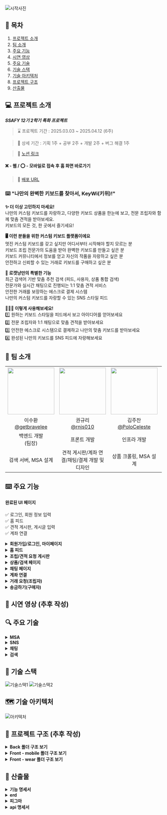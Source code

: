 ![시작사진](https://github.com/user-attachments/assets/601bb0bf-e5ff-489a-85ea-c027c8561c26)
<br />

## 📌 목차

1. [프로젝트 소개](#-프로젝트-소개)
2. [팀 소개](#-팀-소개)
3. [주요 기능](#-주요-기능)
4. [시연 영상](#-시연-영상)
5. [주요 기술](#-주요-기술)
6. [기술 스택](#-기술-)
7. [기술 아키텍처](#-기술-아키텍처처)
8. [프로젝트 구조](#-프로젝트-구조)
9. [산출물](#-산출물)
   <br />

## 💻 프로젝트 소개

**_SSAFY 12기 2학기 특화 프로젝트_**

> ⌛ 프로젝트 기간 : 2025.03.03 ~ 2025.04.12 (6주)

> 📆 상세 기간 : 기획 1주 + 공부 2주 + 개발 2주 + 버그 해결 1주

> 🔗 [노션 링크](https://shiny-headlight-8fc.notion.site/KeyWi-1a4c09e299c68064827cde3460b97652?pvs=4)

#### ❌ - 웹 / ⭕ - 모바일로 접속 후 홈 화면 바로가기

> 📲 [배포 URL](https://keywi.poloceleste.site)

### ⌨️ "나만의 완벽한 키보드를 찾아서, KeyWi(키위)!"

**✨ 더 이상 고민하지 마세요!**<br />
나만의 커스텀 키보드를 자랑하고, 다양한 키보드 상품을 한눈에 보고, 전문 조립자와 함께 맞춤 견적을 받아보세요.<br />
키보드의 모든 것, 한 곳에서 즐기세요!<br />

**🖥️ 이런 분들을 위한 커스텀 키보드 플랫폼이에요**<br />
멋진 커스텀 키보드를 갖고 싶지만 어디서부터 시작해야 할지 모르는 분<br />
키보드 조립 전문가의 도움을 받아 완벽한 키보드를 만들고 싶은 분<br />
키보드 커뮤니티에서 정보를 얻고 자신의 작품을 자랑하고 싶은 분<br />
안전하고 신뢰할 수 있는 거래로 키보드를 구매하고 싶은 분<br />

**🥝 로캣냥만의 특별한 기능**<br />
최근 검색어 기반 맞춤 추천 검색 (피드, 사용자, 상품 통합 검색)<br />
전문가와 실시간 채팅으로 진행되는 1:1 맞춤 견적 서비스<br />
안전한 거래를 보장하는 에스크로 결제 시스템<br />
나만의 커스텀 키보드를 자랑할 수 있는 SNS 스타일 피드<br />

**👨🏻‍💻 이렇게 사용해보세요!**<br />
1️⃣ 원하는 키보드 스타일을 피드에서 보고 아이디어를 얻어보세요<br />
2️⃣ 전문 조립자와 1:1 채팅으로 맞춤 견적을 받아보세요<br />
3️⃣ 안전한 에스크로 시스템으로 결제하고 나만의 맞춤 키보드를 받아보세요<br />
4️⃣ 완성된 나만의 키보드를 SNS 피드에 자랑해보세요<br />

## 👥 팀 소개

<table style="text-align: center;" width="100%">
  <tr>
    <th style="text-align: center;" width="16.66%"><img src="https://github.com/user-attachments/assets/ca19764f-8292-4a8d-ab05-17e9d653f288" width="150" height="150"/></th>
    <th style="text-align: center;" width="16.66%"><img src="https://github.com/user-attachments/assets/76820bca-f807-4af5-bf93-09c9335fcbee" width="150" height="150"/></th>
    <th style="text-align: center;" width="16.66%"><img src="https://github.com/user-attachments/assets/4b2e42fb-1005-4453-a418-02ae430bcd93" width="150" height="150"/></th>
    <th style="text-align: center;" width="16.66%"><img src="https://github.com/user-attachments/assets/f3be0d04-1132-46c5-affb-929d97fb0b58" width="150" height="150"/></th>
    <th style="text-align: center;" width="16.66%"><img src="https://github.com/user-attachments/assets/78f4a4c4-2d6d-4ed5-ae9d-5c487372d770" width="150" height="150"/></th>
    <th style="text-align: center;" width="16.66%"><img src="https://github.com/user-attachments/assets/4ac5efaf-080e-4b20-8796-13416f9e6cd5" width="150" height="150"/></th>
  </tr>
  <tr>
    <td style="text-align: center;" width="16.66%">이수환<br/><a href="https://github.com/getbravelee">@getbravelee</a></td>
    <td style="text-align: center;" width="16.66%">권규리<br/><a href="https://github.com/rnjs010">@rnjs010</a></td>
    <td style="text-align: center;" width="16.66%">김주찬<br/><a href="https://github.com/PoloCeleste">@PoloCeleste</a></td>
    <td style="text-align: center;" width="16.66%">박혜원<br/><a href="https://github.com/hyeOOO">@hyeOOO</a></td>
    <td style="text-align: center;" width="16.66%">서성우<br/><a href="https://github.com/bamtol2">@bamtol2</a></td>
    <td style="text-align: center;" width="16.66%">이혜령<br/><a href="https://github.com/hyerongii">@hyerongii</a></td>
  </tr>
  <tr>
    <td style="text-align: center;" width="16.66%">백엔드 개발 </br> (팀장)</td>
    <td style="text-align: center;" width="16.66%">프론트 개발</td>
    <td style="text-align: center;" width="16.66%">인프라 개발</td>
    <td style="text-align: center;" width="16.66%">백엔드 개발</td>
    <td style="text-align: center;" width="16.66%">백엔드 개발</td>
    <td style="text-align: center;" width="16.66%">프론트 개발</td>
  </tr>
  <tr>
    <td style="text-align: center;" width="16.66%">검색 서버, MSA 설계</td>
    <td style="text-align: center;" width="16.66%">견적 게시판/계좌 연결/채팅/결제 개발 및 디자인</td>
    <td style="text-align: center;" width="16.66%">상품 크롤링,  MSA 설계</td>
    <td style="text-align: center;" width="16.66%">설정 서버, 피드 서버, MSA 설계</td>
    <td style="text-align: center;" width="16.66%">인증 서버, 실시간 채팅 시스템, 견적 게시판, 페이 서비스</td>
    <td style="text-align: center;" width="16.66%">로그인/홈 피드/마이페이지/상품 페이지 구현, UX/UI 디자인</td>
  </tr>
</table>

## ⌨️ 주요 기능

#### 완료된 UI 페이지

✅ 로그인, 회원 정보 입력<br />
✅ 홈 피드<br />
✅ 견적 게시판, 게시글 입력<br />
✅ 계좌 연결<br />

<details>
<summary><strong>회원가입/로그인, 마이페이지</strong></summary>

- 카카오로그인
- 회원정보 작성 (프로필 이미지, 닉네임 작성)
- 마이페이지 (피드/견적)
- 설정 (계좌 관리/정보 수정)
</details>

<details>
<summary><strong>홈 피드 </strong></summary>

- 무한스크롤 피드
- 태그 상품 리스트
- 댓글 페이지
- 피드 작성 (사진 선택, 상품 태그, 글/해시태그 작성)
- 상품 찜 리스트
- 북마크 리스트 (피드/견적 게시물)
- 알림 리스트
</details>

<details>
<summary><strong>조립/견적 요청 게시판</strong></summary>

- 견적 게시판
- 견적 게시물 작성 ( 폼 작성, 글/사진 첨부)
</details>

<details>
<summary><strong>상품/검색 페이지</strong></summary>

- 상품 리스트
- 상품 상세 페이지
- 검색 초기 화면 (최근, 추천, 인기 검색어)
- 검색 중 화면 (실시간 연동 검색어)
- 검색 후 화면 (피드/상품/계정 탭)
</details>

<details>
<summary><strong>채팅 페이지</strong></summary>

- 채팅 리스트
- 1:1 채팅 화면 (상단/하단 더보기)
- 거래 진행 화면
</details>

<details>
<summary><strong>계좌 연결</strong></summary>

- 계좌 입력 (은행/계좌번호/필수 동의)
- 계좌 인증 (1원 송금)
- 간편 비밀번호 설정
</details>

<details>
<summary><strong>거래 요청(조립자)</strong></summary>

- 영수증 폼 작성
</details>

<details>
<summary><strong>송금하기(구매자)</strong></summary>

- 작성된 영수증 확인
- 결제액 송금 (간편 비밀번호 입력)
</details>

## 🎥 시연 영상 (추후 작성)

## 🔍 주요 기술

<details>
<summary><strong>MSA</strong></summary>

- **서비스별 독립 배포**: 특정 서비스만 업데이트하더라도 다른 서비스에 영향 없음
- **기술 스택 유연성**: 각 서비스에 최적화된 기술 선택 가능
- **장애 격리**: 한 서비스의 장애가 전체 시스템으로 확산되지 않음
- **탄력적 확장**: 트래픽이 많은 피드 서비스만 선택적으로 확장 가능

#### &emsp; Config 서버 분리

- **중앙 집중식 구성 관리**: 모든 마이크로서비스의 설정을 한 곳에서 관리하여 일관성 유지
- **동적 설정 변경**: 서비스 재시작 없이 설정 변경 적용 가능 (Spring Cloud Config + Spring Cloud Bus)
- **환경별 설정 분리**: 개발/테스트/프로덕션 환경별 설정 용이
- **버전 관리**: Git 등과 연동하여 설정 이력 관리 가능
</details>

<details>
<summary><strong>SNS</strong></summary>

#### &emsp; Kafka를 활용한 사용자 활동 이벤트 기반 로깅 & 맞춤형 피드 추천 시스템

- **비동기 처리**: 사용자 활동 로깅이 메인 서비스의 응답 시간에 영향을 주지 않음
- **높은 처리량**: Kafka의 높은 처리량으로 대량의 사용자 활동을 빠르게 처리
- **내구성**: 데이터 유실 없이 사용자 활동 로그 보존
- **서비스 분리**: 로깅 처리 실패가 핵심 서비스에 영향을 주지 않음
- **확장성**: 데이터 처리 파이프라인 구축 용이(Kafka Connect, Kafka Streams 등 활용)
- **개인화**: 사용자별 관심사와 활동 패턴에 맞는 콘텐츠 제공
- **데이터 기반 의사결정**: 사용자 행동 데이터를 활용한 알고리즘 개선 가능
- **사용자 경험 향상**: 관련성 높은 콘텐츠로 참여도와 체류 시간 증가
- **콜드 스타트 문제 해결**: 다단계 추천 전략(팔로우->활동 기반->인기)으로 신규 사용자에게도
관련 콘텐츠 제공 가능
</details>

<details>
<summary><strong>채팅</strong></summary>

#### &emsp; STOMP 프로토콜 도입

- **메시지 형식 정의**: 메시지 구조화로 개발 복잡성 감소
- **간편한 라우팅**: @Controller와 @MessageMapping으로 메시지 처리 단순화
- **효율적인 세션 관리**: 채팅방별 연결 관리 자동화
- **표준화된 통신**: 다양한 클라이언트와 서버 간 호환성 확보
- **발행/구독 모델**: 유연한 메시지 전달 구조로 확장성 향상

#### &emsp; Kafka 메시지 브로커 통합

- **높은 확장성**: 브로커 추가와 파티셔닝을 통한 효율적인 병렬 처리
- **데이터 안정성**: 디스크 저장 및 복제를 통한 메시지 유실 방지
- **대용량 처리**: 대규모 실시간 메시징에 최적화된 아키텍처
- **장애 대응**: 장애 발생 시에도 메시지 보존 및 복구 가능
- **비동기 처리**: 채팅 서비스와 데이터 처리 로직의 분리로 응답성 향상

#### &emsp; MongoDB를 통한 채팅 데이터 저장

- **비정형 데이터 처리**: 이모티콘 등 다양한 형식의 채팅 내용 수용
- **고성능 읽기/쓰기**: 실시간 채팅에 필수적인 빠른 응답성 확보
- **확장성**: 샤딩을 통한 대용량 데이터 처리 지원
- **유연한 스키마**: 향후 기능 확장 시 스키마 변경 용이
- **인덱싱**: 효율적인 채팅 내역 검색 및 조회 가능

#### &emsp; SSE를 활용한 알림 기능 구현

- **리소스 효율성**: 폴링 방식 대비 서버 부하 감소
- **실시간 전달**: 즉각적인 알림으로 사용자 경험 향상
- **구현 단순성**: WebSocket 대비 간편한 구현 및 유지보수
- **브라우저 호환성**: 대부분의 모던 브라우저에서 지원
- **단방향 최적화**: 알림 특성에 맞는 서버→클라이언트 전용 통신 채널
</details>

<details>
<summary><strong>검색</strong></summary>

#### &emsp; **고성능 검색 기능**

- **역 인덱스 기반 고속 검색**: Elasticsearch의 역 인덱스 구조를 활용하여 대량의 문서에서도 밀리초 단위의 빠른 검색 결과를 제공합니다
- **한글 초성 검색**: 사용자가 "ㅋㅂㄷ"만 입력해도 "키보드"와 같은 결과를 찾을 수 있도록 jaso_tokenizer를 활용합니다.
- **자소 분리 분석**: "키보드"를 "ㅋㅣㅂㅗㄷㅡ"로 분석하여 부분 일치 검색이 가능하게 합니다.
- **오타 교정**: "zlqhem"(키보드의 영타)로 입력해도 "키보드"를 찾을 수 있는 fuzzy 검색을 지원합니다.
- **중간 일치 검색**: ngram 필터를 사용하여 단어의 중간부터 시작하는 검색어도 자동완성에 포함시킵니다
- **동의어 처리**: 동의어 사전을 구축하여 "스위치"와 "축"을 동일한 개념으로 인식하되, 정확한 용어에 더 높은 가중치를 부여합니다.

#### &emsp; **검색 최적화 전략**

- **필드 부스팅**: 제목, 태그 등 중요 필드에 더 높은 가중치를 부여하여 검색 관련성을 향상시킵니다.
- **인덱스 별칭 활용**: 인덱스 별칭(alias)을 사용하여 데이터 재인덱싱 없이 검색 최적화가 가능하게 합니다.
- **쿼리 최적화**: 필터 컨텍스트를 활용하고 적절한 쿼리 타입(term, match)을 선택하여 검색 성능을 향상시킵니다.

#### &emsp; **데이터 동기화 시스템**

- **실시간 동기화**: Logstash를 사용하여 MySQL 데이터를 10초 간격으로 Elasticsearch에 색인합니다.
- **증분 업데이트**: 변경된 데이터만 선별적으로 업데이트하여 시스템 부하를 최소화합니다.
- **배치 처리**: 전체 데이터는 Spring Batch를 활용하여 일 단위로 전체 재색인합니다.

#### &emsp; **사용자 경험 향상 기능**

- **최근 검색어 관리**: Redis를 활용하여 사용자별 최근 검색어를 저장하고 빠르게 조회합니다.
- **검색어 추천**: 사용자의 검색 패턴과 행동 데이터를 분석하여 개인화된 검색어를 추천합니다.
- **인기 검색어**: 3시간 간격으로 집계된 상위 10개 인기 검색어를 제공하고, 순위 변동(상승/하락/유지/신규)을 표시합니다.
- **자동완성**: 사용자 입력에 따라 실시간으로 관련 검색어를 제안하여 검색 편의성을 높입니다.
</details>

## 🔧 기술 스택

![기술스택1](https://github.com/user-attachments/assets/db16407b-9394-4278-9ee6-4a6ab34ead8a)
![기술스택2](https://github.com/user-attachments/assets/eaa6537c-8020-4a60-9b12-b43cbffc9930)

## 🗺️ 기술 아키텍처

![아키텍처](https://github.com/user-attachments/assets/7dca9068-0601-48bd-8767-845d12c847ec)

## 📂 프로젝트 구조 (추후 작성)

<details>
  <summary><strong>Back 폴더 구조 보기</strong></summary>
  <pre>
  </pre>
</details>

<details>
  <summary><strong>Front - mobile 폴더 구조 보기</strong></summary>
  <pre>
  </pre>
</details>

<details>
  <summary><strong>Front - wear 폴더 구조 보기</strong></summary>
  <pre>
  </pre>
</details>

## 📜 산출물

<details>
  <summary><strong>기능 명세서</strong></summary>
  <h3>🔹 소셜 로그인</h3>
  <img src="https://github.com/user-attachments/assets/c3cc78dd-6065-4dc2-939c-8d7a99025f90" alt="기능명세서">
  <h3>🔹 견적 게시판</h3>
  <img src="https://github.com/user-attachments/assets/3c6b7e45-fb06-433c-a96d-0bcdd908a9d7" alt="기능명세서">
  <h3>🔹 채팅</h3>
  <img src="https://github.com/user-attachments/assets/1b2b5b5a-246b-488f-a002-b6a1237a0a30" alt="기능명세서">
  <h3>🔹 키위페이</h3>
  <img src="https://github.com/user-attachments/assets/e058358c-42e6-4ca4-8727-3b76629290e9" alt="기능명세서">
  <h3>🔹 마이페이지</h3>
  <img src="https://github.com/user-attachments/assets/c9c785c4-1ef0-49d9-9c44-6446f2ff73f8" alt="기능명세서">
  <img src="https://github.com/user-attachments/assets/7ecde092-2509-4aea-bf1d-ad9fe8195f2a" alt="기능명세서">
  <h3>🔹 SNS 피드</h3>
  <img src="https://github.com/user-attachments/assets/f9b7905e-2f4e-4a9b-b29f-40311422c5f4" alt="기능명세서">
  <h3>🔹 검색</h3>
  <img src="https://github.com/user-attachments/assets/d05b766c-99dc-4697-8715-9eb715b84395" alt="기능명세서">
  <h3>🔹 상품 게시판</h3>
  <img src="https://github.com/user-attachments/assets/be1f32f8-323a-4e76-8211-8df116a637c7" alt="기능명세서">
</details>

<details>
  <summary><strong>erd</strong></summary>
  <img src="https://github.com/user-attachments/assets/850d9f41-d1b4-4de8-a930-101879e4dca5" alt="erd">
</details>

<details>
  <summary><strong>피그마</strong></summary>
  <img src="https://github.com/user-attachments/assets/72146db3-f25e-47cc-b745-72acaf044701" alt="피그마">
</details>

<details>
  <summary><strong>api 명세서</strong></summary>
  <h3>🔹 소셜 로그인</h3>
  <img src="https://github.com/user-attachments/assets/c09969d5-4def-4459-8b32-a3420470806e" alt="api명세서">
  <h3>🔹 견적 게시판</h3>
  <img src="https://github.com/user-attachments/assets/e6169d85-2b09-4f7f-ab36-ef6c5e59c586" alt="api명세서">
  <h3>🔹 채팅</h3>
  <img src="https://github.com/user-attachments/assets/e0d686e3-5669-4a6b-b073-f2dcf35ff42c" alt="api명세서">
  <h3>🔹 키위페이</h3>
  <img src="https://github.com/user-attachments/assets/5683763c-4f6e-4f02-9ec9-e61dae204b33" alt="api명세서">
  <h3>🔹 마이페이지</h3>
  <img src="https://github.com/user-attachments/assets/56cedbe4-bb19-4b6d-921c-9d5e423b9de1" alt="api명세서">
  <h3>🔹 SNS 피드</h3>
  <img src="https://github.com/user-attachments/assets/1bc3f40e-5588-49c8-89be-718fd4e71e9c" alt="api명세서">
  <h3>🔹 검색</h3>
  <img src="https://github.com/user-attachments/assets/71795e14-456c-42dc-bb09-d0b8c34c46f5" alt="api명세서">
  <h3>🔹 상품 게시판</h3>
  <img src="https://github.com/user-attachments/assets/a87f5d4f-bfbf-41c6-9e1a-4532f937a538" alt="api명세서">
</details>
